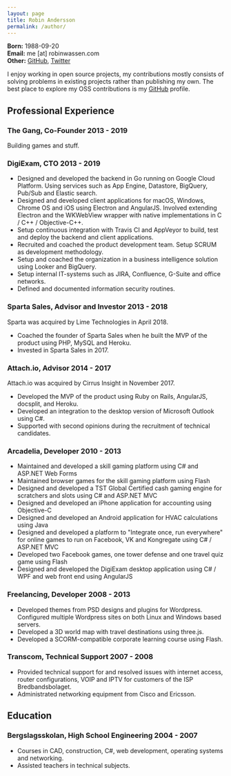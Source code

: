 ```yaml
---
layout: page
title: Robin Andersson
permalink: /author/
---
```


**Born:** 1988-09-20<br>
**Email:** me [at] robinwassen.com<br>
**Other:** [GitHub](https://github.com/robinwassen), [Twitter](https://twitter.com/robinwassen)

I enjoy working in open source projects, my contributions mostly consists of solving problems in existing projects rather than publishing my own. The best place to explore my OSS contributions is my [GitHub](https://github.com/robinwassen) profile.

<div markdown="1" class="avoid-page-break">

## Professional Experience

### The Gang, Co-Founder <span class="pull-right">2013 - 2019</span>

Building games and stuff.

### DigiExam, CTO <span class="pull-right">2013 - 2019</span>

- Designed and developed the backend in Go running on Google Cloud Platform. Using services such as App Engine, Datastore, BigQuery, Pub/Sub and Elastic search.
- Designed and developed client applications for macOS, Windows, Chrome OS and iOS using Electron and AngularJS. Involved extending Electron and the WKWebView wrapper with native implementations in C / C++ / Objective-C++.
- Setup continuous integration with Travis CI and AppVeyor to build, test and deploy the backend and client applications.
- Recruited and coached the product development team. Setup SCRUM as development methodology.
- Setup and coached the organization in a business intelligence solution using Looker and BigQuery.
- Setup internal IT-systems such as JIRA, Confluence, G-Suite and office networks.
- Defined and documented information security routines.

</div>

<div markdown="1" class="avoid-page-break">

### Sparta Sales, Advisor and Investor <span class="pull-right">2013 - 2018</span>

Sparta was acquired by Lime Technologies in April 2018.

- Coached the founder of Sparta Sales when he built the MVP of the product using PHP, MySQL and Heroku.
- Invested in Sparta Sales in 2017.

</div>

<div markdown="1" class="avoid-page-break">

### Attach.io, Advisor <span class="pull-right">2014 - 2017</span>

Attach.io was acquired by Cirrus Insight in November 2017.

- Developed the MVP of the product using Ruby on Rails, AngularJS, docsplit, and Heroku.
- Developed an integration to the desktop version of Microsoft Outlook using C#.
- Supported with second opinions during the recruitment of technical candidates.

</div>

<div markdown="1" class="avoid-page-break">

### Arcadelia, Developer <span class="pull-right">2010 - 2013</span>

- Maintained and developed a skill gaming platform using C# and ASP.NET Web Forms
- Maintained browser games for the skill gaming platform using Flash
- Designed and developed a TST Global Certified cash gaming engine for scratchers and slots using C# and ASP.NET MVC
- Designed and developed an iPhone application for accounting using Objective-C
- Designed and developed an Android application for HVAC calculations using Java
- Designed and developed a platform to "Integrate once, run everywhere" for online games to run on Facebook, VK and Kongregate using C# / ASP.NET MVC
- Developed two Facebook games, one tower defense and one travel quiz game using Flash
- Designed and developed the DigiExam desktop application using C# / WPF and web front end using AngularJS

</div>

<div markdown="1" class="avoid-page-break">

### Freelancing, Developer <span class="pull-right">2008 - 2013</span>

- Developed themes from PSD designs and plugins for Wordpress. Configured multiple Wordpress sites on both Linux and Windows based servers.
- Developed a 3D world map with travel destinations using three.js.
- Developed a SCORM-compatible corporate learning course using Flash.

</div>

<div markdown="1" class="avoid-page-break">

### Transcom, Technical Support <span class="pull-right">2007 - 2008</span>

- Provided technical support for and resolved issues with internet access, router configurations, VOIP and IPTV for customers of the ISP Bredbandsbolaget.
- Administrated networking equipment from Cisco and Ericsson.

</div>

<div markdown="1" class="avoid-page-break">

## Education

### Bergslagsskolan, High School Engineering <span class="pull-right">2004 - 2007</span>

- Courses in CAD, construction, C#, web development, operating systems and networking.
- Assisted teachers in technical subjects.

</div>